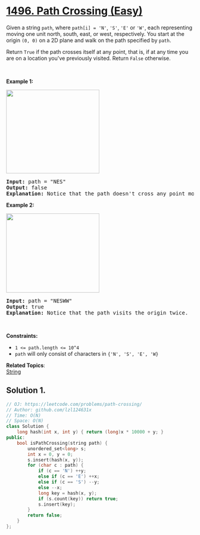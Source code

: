 # [1496. Path Crossing (Easy)](https://leetcode.com/problems/path-crossing/)

<p>Given a string&nbsp;<code>path</code>, where <code>path[i] =&nbsp;'N'</code>, <code>'S'</code>, <code>'E'</code>&nbsp;or&nbsp;<code>'W'</code>, each representing moving one unit north, south, east, or west, respectively. You start at the origin <code>(0, 0)</code> on a 2D plane and walk on the path specified by <code>path</code>.</p>

<p>Return <code>True</code> if the path crosses itself at any point, that is, if at any time you are on a location you've previously visited. Return <code>False</code> otherwise.</p>

<p>&nbsp;</p>
<p><strong>Example 1:</strong></p>

<p><img alt="" src="https://assets.leetcode.com/uploads/2020/06/10/screen-shot-2020-06-10-at-123929-pm.png" style="width: 250px; height: 224px;"></p>

<pre><strong>Input:</strong> path = "NES"
<strong>Output:</strong> false 
<strong>Explanation:</strong> Notice that the path doesn't cross any point more than once.
</pre>

<p><strong>Example 2:</strong></p>

<p><img alt="" src="https://assets.leetcode.com/uploads/2020/06/10/screen-shot-2020-06-10-at-123843-pm.png" style="width: 250px; height: 212px;"></p>

<pre><strong>Input:</strong> path = "NESWW"
<strong>Output:</strong> true
<strong>Explanation:</strong> Notice that the path visits the origin twice.</pre>

<p>&nbsp;</p>
<p><strong>Constraints:</strong></p>

<ul>
	<li><code>1 &lt;= path.length &lt;= 10^4</code></li>
	<li><code>path</code> will only consist of characters in&nbsp;<code>{'N', 'S', 'E', 'W}</code></li>
</ul>


**Related Topics**:  
[String](https://leetcode.com/tag/string/)

## Solution 1.

```cpp
// OJ: https://leetcode.com/problems/path-crossing/
// Author: github.com/lzl124631x
// Time: O(N)
// Space: O(N)
class Solution {
    long hash(int x, int y) { return (long)x * 10000 + y; }
public:
    bool isPathCrossing(string path) {
        unordered_set<long> s;
        int x = 0, y = 0;
        s.insert(hash(x, y));
        for (char c : path) {
            if (c == 'N') ++y;
            else if (c == 'E') ++x;
            else if (c == 'S') --y;
            else --x;
            long key = hash(x, y);
            if (s.count(key)) return true;
            s.insert(key);
        }
        return false;
    }
};
```